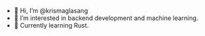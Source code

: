 - 👋 Hi, I’m @krismaglasang
- 👀 I’m interested in backend development and machine learning.
- 🌱 Currently learning Rust.

<!---
krismaglasang/krismaglasang is a ✨ special ✨ repository because its `README.md` (this file) appears on your GitHub profile.
You can click the Preview link to take a look at your changes.
--->
